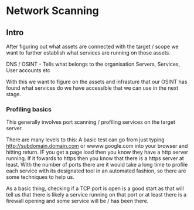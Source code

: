 # Network Scanning


## Intro
After figuring out what assets are connected with the target / scope we want to further establish what services are running on those assets.

DNS / OSINT - Tells what belongs to the organisation
Servers, Services, User accounts etc

With this we want to figure on the assets and infrasture that our OSINT has found what services do we have accessible that we can use in the next stage. 



### Profiling basics

This generally involves port scanning  / profiling services on the target server. 

There are many levels to this: 
A basic test can go from just typing http://subdomain.domain.com or wwww.google.com into your browser and hitting return. IF you get a page load then you know they have a http server running. If it fowards to https then you know that there is a https server at least. 
With the number of ports there are it would take a long time to profile each service with its designated tool in an automated fashion, so there are some techniques to help us.

As a basic thing, checking if a TCP port is open is a good start as that will tell us that there is likely a service running on that port or at least there is a firewall opening and some service will be / has been there. 

